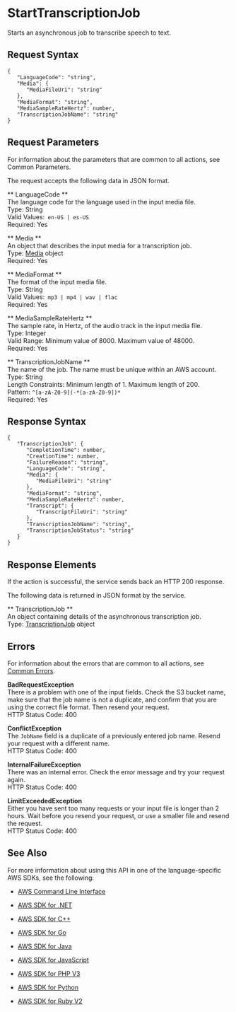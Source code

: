 # StartTranscriptionJob<a name="API_StartTranscriptionJob"></a>

Starts an asynchronous job to transcribe speech to text\.

## Request Syntax<a name="API_StartTranscriptionJob_RequestSyntax"></a>

```
{
   "LanguageCode": "string",
   "Media": { 
      "MediaFileUri": "string"
   },
   "MediaFormat": "string",
   "MediaSampleRateHertz": number,
   "TranscriptionJobName": "string"
}
```

## Request Parameters<a name="API_StartTranscriptionJob_RequestParameters"></a>

For information about the parameters that are common to all actions, see Common Parameters\.

The request accepts the following data in JSON format\.

 ** LanguageCode **   
The language code for the language used in the input media file\.  
Type: String  
Valid Values:` en-US | es-US`   
Required: Yes

 ** Media **   
An object that describes the input media for a transcription job\.  
Type: [Media](API_Media.md) object  
Required: Yes

 ** MediaFormat **   
The format of the input media file\.  
Type: String  
Valid Values:` mp3 | mp4 | wav | flac`   
Required: Yes

 ** MediaSampleRateHertz **   
The sample rate, in Hertz, of the audio track in the input media file\.   
Type: Integer  
Valid Range: Minimum value of 8000\. Maximum value of 48000\.  
Required: Yes

 ** TranscriptionJobName **   
The name of the job\. The name must be unique within an AWS account\.  
Type: String  
Length Constraints: Minimum length of 1\. Maximum length of 200\.  
Pattern: `^[a-zA-Z0-9](-*[a-zA-Z0-9])*`   
Required: Yes

## Response Syntax<a name="API_StartTranscriptionJob_ResponseSyntax"></a>

```
{
   "TranscriptionJob": { 
      "CompletionTime": number,
      "CreationTime": number,
      "FailureReason": "string",
      "LanguageCode": "string",
      "Media": { 
         "MediaFileUri": "string"
      },
      "MediaFormat": "string",
      "MediaSampleRateHertz": number,
      "Transcript": { 
         "TranscriptFileUri": "string"
      },
      "TranscriptionJobName": "string",
      "TranscriptionJobStatus": "string"
   }
}
```

## Response Elements<a name="API_StartTranscriptionJob_ResponseElements"></a>

If the action is successful, the service sends back an HTTP 200 response\.

The following data is returned in JSON format by the service\.

 ** TranscriptionJob **   
An object containing details of the asynchronous transcription job\.  
Type: [TranscriptionJob](API_TranscriptionJob.md) object

## Errors<a name="API_StartTranscriptionJob_Errors"></a>

For information about the errors that are common to all actions, see [Common Errors](CommonErrors.md)\.

 **BadRequestException**   
There is a problem with one of the input fields\. Check the S3 bucket name, make sure that the job name is not a duplicate, and confirm that you are using the correct file format\. Then resend your request\.  
HTTP Status Code: 400

 **ConflictException**   
The `JobName` field is a duplicate of a previously entered job name\. Resend your request with a different name\.  
HTTP Status Code: 400

 **InternalFailureException**   
There was an internal error\. Check the error message and try your request again\.  
HTTP Status Code: 400

 **LimitExceededException**   
Either you have sent too many requests or your input file is longer than 2 hours\. Wait before you resend your request, or use a smaller file and resend the request\.  
HTTP Status Code: 400

## See Also<a name="API_StartTranscriptionJob_SeeAlso"></a>

For more information about using this API in one of the language\-specific AWS SDKs, see the following:

+  [AWS Command Line Interface](http://docs.aws.amazon.com/goto/aws-cli/transcribe-2017-10-26/StartTranscriptionJob) 

+  [AWS SDK for \.NET](http://docs.aws.amazon.com/goto/DotNetSDKV3/transcribe-2017-10-26/StartTranscriptionJob) 

+  [AWS SDK for C\+\+](http://docs.aws.amazon.com/goto/SdkForCpp/transcribe-2017-10-26/StartTranscriptionJob) 

+  [AWS SDK for Go](http://docs.aws.amazon.com/goto/SdkForGoV1/transcribe-2017-10-26/StartTranscriptionJob) 

+  [AWS SDK for Java](http://docs.aws.amazon.com/goto/SdkForJava/transcribe-2017-10-26/StartTranscriptionJob) 

+  [AWS SDK for JavaScript](http://docs.aws.amazon.com/goto/AWSJavaScriptSDK/transcribe-2017-10-26/StartTranscriptionJob) 

+  [AWS SDK for PHP V3](http://docs.aws.amazon.com/goto/SdkForPHPV3/transcribe-2017-10-26/StartTranscriptionJob) 

+  [AWS SDK for Python](http://docs.aws.amazon.com/goto/boto3/transcribe-2017-10-26/StartTranscriptionJob) 

+  [AWS SDK for Ruby V2](http://docs.aws.amazon.com/goto/SdkForRubyV2/transcribe-2017-10-26/StartTranscriptionJob) 